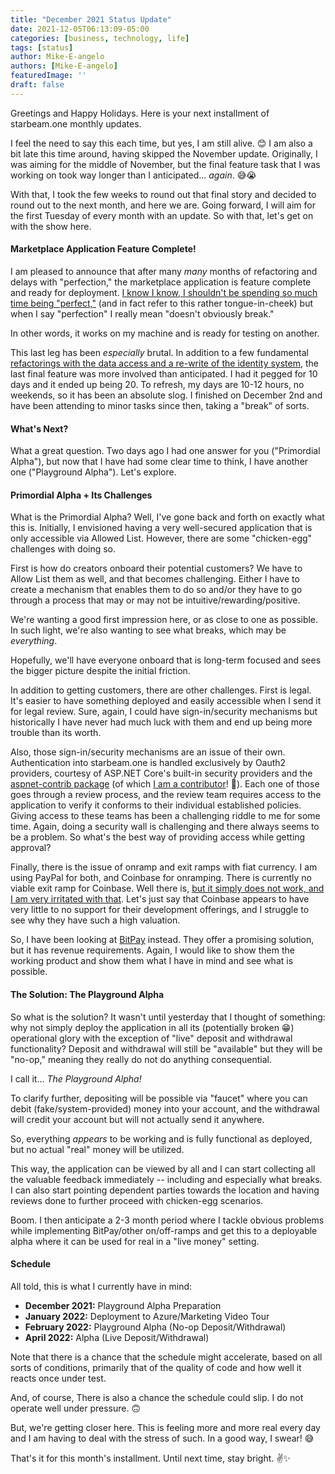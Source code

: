 ```yaml
---
title: "December 2021 Status Update"
date: 2021-12-05T06:13:09-05:00
categories: [business, technology, life]
tags: [status]
author: Mike-E-angelo
authors: [Mike-E-angelo]
featuredImage: ''
draft: false
---
```


Greetings and Happy Holidays.  Here is your next installment of starbeam.one monthly updates.

I feel the need to say this each time, but yes, I am still alive. 😊  I am also a bit late this time around, having skipped the November update.  Originally, I was aiming for the middle of November, but the final feature task that I was working on took way longer than I anticipated... *again*. 😅😭

With that, I took the few weeks to round out that final story and decided to round out to the next month, and here we are.  Going forward, I will aim for the first Tuesday of every month with an update.  So with that, let's get on with the show here.

#### Marketplace Application Feature Complete!

I am pleased to announce that after many *many* months of refactoring and delays with "perfection," the marketplace application is feature complete and ready for deployment.  [I know I know, I shouldn't be spending so much time being "perfect,"](https://www.amazon.com/37-Days-Launch-Ryan-Duques/dp/142765137X) (and in fact refer to this rather tongue-in-cheek) but when I say "perfection" I really mean "doesn't obviously break."

In other words, it works on my machine and is ready for testing on another.

This last leg has been *especially* brutal.  In addition to a few fundamental [refactorings with the data access and a re-write of the identity system](https://blog.starbeam.one/2021/10/october-2021-status-update/), the last final feature was more involved than anticipated.  I had it pegged for 10 days and it ended up being 20.  To refresh, my days are 10-12 hours, no weekends, so it has been an absolute slog.  I finished on December 2nd and have been attending to minor tasks since then, taking a "break" of sorts.

#### What's Next?

What a great question.  Two days ago I had one answer for you ("Primordial Alpha"), but now that I have had some clear time to think, I have another one ("Playground Alpha").  Let's explore.

#### Primordial Alpha + Its Challenges

What is the Primordial Alpha?  Well, I've gone back and forth on exactly what this is.  Initially, I envisioned having a very well-secured application that is only accessible via Allowed List.  However, there are some "chicken-egg" challenges with doing so.

First is how do creators onboard their potential customers?  We have to Allow List them as well, and that becomes challenging.  Either I have to create a mechanism that enables them to do so and/or they have to go through a process that may or may not be intuitive/rewarding/positive.

We're wanting a good first impression here, or as close to one as possible.  In such light, we're also wanting to see what breaks, which may be *everything*.

Hopefully, we'll have everyone onboard that is long-term focused and sees the bigger picture despite the initial friction.

In addition to getting customers, there are other challenges.  First is legal.  It's easier to have something deployed and easily accessible when I send it for legal review.  Sure, again, I could have sign-in/security mechanisms but historically I have never had much luck with them and end up being more trouble than its worth.

Also, those sign-in/security mechanisms are an issue of their own.  Authentication into starbeam.one is handled exclusively by Oauth2 providers, courtesy of ASP.NET Core's built-in security providers and the [aspnet-contrib package](https://github.com/aspnet-contrib/AspNet.Security.OAuth.Providers) (of which [I am a contributor](https://github.com/aspnet-contrib/AspNet.Security.OAuth.Providers/commit/014ef58416b9f6dca6ec88a4b7f4e5936ebb2acf#diff-97022d3ec3825bb5f18eb629bf5a25e0baf9db076c3ba296f13839061e7096c0)! 🎉).  Each one of those goes through a review process, and the review team requires access to the application to verify it conforms to their individual established policies.  Giving access to these teams has been a challenging riddle to me for some time.  Again, doing a security wall is challenging and there always seems to be a problem.  So what's the best way of providing access while getting approval?

Finally, there is the issue of onramp and exit ramps with fiat currency.  I am using PayPal for both, and Coinbase for onramping.  There is currently no viable exit ramp for Coinbase.  Well there is, [but it simply does not work, and I am very irritated with that](https://github.com/coinbase/coinbase-ios-sdk/issues/54).  Let's just say that Coinbase appears to have very little to no support for their development offerings, and I struggle to see why they have such a high valuation.

So, I have been looking at [BitPay](https://bitpay.com/online-payments) instead.  They offer a promising solution, but it has revenue requirements.  Again, I would like to show them the working product and show them what I have in mind and see what is possible.

#### The Solution: The Playground Alpha

So what is the solution?  It wasn't until yesterday that I thought of something: why not simply deploy the application in all its (potentially broken 😁) operational glory with the exception of "live" deposit and withdrawal functionality?  Deposit and withdrawal will still be "available" but they will be "no-op," meaning they really do not do anything consequential.

I call it... *The Playground Alpha!*

To clarify further, depositing will be possible via "faucet" where you can debit (fake/system-provided) money into your account, and the withdrawal will credit your account but will not actually send it anywhere.

So, everything *appears* to be working and is fully functional as deployed, but no actual "real" money will be utilized.

This way, the application can be viewed by all and I can start collecting all the valuable feedback immediately -- including and especially what breaks.  I can also start pointing dependent parties towards the location and having reviews done to further proceed with chicken-egg scenarios.

Boom.  I then anticipate a 2-3 month period where I tackle obvious problems while implementing BitPay/other on/off-ramps and get this to a deployable alpha where it can be used for real in a "live money" setting.

#### Schedule

All told, this is what I currently have in mind:

- **December 2021:** Playground Alpha Preparation
- **January 2022:** Deployment to Azure/Marketing Video Tour
- **February 2022:** Playground Alpha (No-op Deposit/Withdrawal)
- **April 2022:** Alpha (Live Deposit/Withdrawal)

Note that there is a chance that the schedule might accelerate, based on all sorts of conditions, primarily that of the quality of code and how well it reacts once under test.

And, of course, There is also a chance the schedule could slip.  I do not operate well under pressure. 🙃

But, we're getting closer here.  This is feeling more and more real every day and I am having to deal with the stress of such.  In a good way, I swear! 😅

That's it for this month's installment.  Until next time, stay bright. ✌✨
